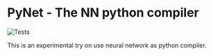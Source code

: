 # PyNet - The NN python compiler

![Tests](https://github.com/HorusElohim/pynet/actions/workflows/tests.yml/badge.svg)  

This is an experimental try on use neural network as python compiler.